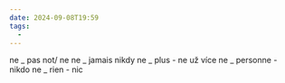 ```yaml
---
date: 2024-09-08T19:59
tags:
  - 
---
```

ne _ pas  not/ ne
ne _ jamais  nikdy
ne _ plus - ne už více
ne _ personne - nikdo
ne _ rien - nic